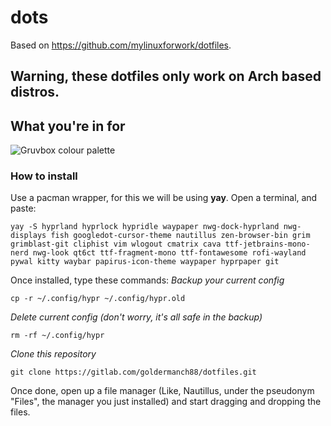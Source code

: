 # dots
Based on https://github.com/mylinuxforwork/dotfiles.

## Warning, these dotfiles only work on Arch based distros.

## What you're in for
![Gruvbox colour palette](image-1.png)

### How to install
Use a pacman wrapper, for this we will be using **yay**.
Open a terminal, and paste:

`yay -S hyprland hyprlock hypridle waypaper nwg-dock-hyprland nwg-displays fish googledot-cursor-theme nautillus zen-browser-bin grim grimblast-git cliphist vim wlogout cmatrix cava ttf-jetbrains-mono-nerd nwg-look qt6ct ttf-fragment-mono ttf-fontawesome rofi-wayland pywal kitty waybar papirus-icon-theme waypaper hyprpaper git`

Once installed, type these commands:
*Backup your current config*

`cp -r ~/.config/hypr ~/.config/hypr.old`

*Delete current config (don't worry, it's all safe in the backup)*

`rm -rf ~/.config/hypr`

*Clone this repository*

`git clone https://gitlab.com/goldermanch88/dotfiles.git`

Once done, open up a file manager (Like, Nautillus, under the pseudonym "Files", the manager you just installed) and start dragging and dropping the files.